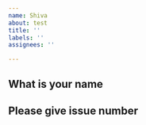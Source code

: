 ```yaml
---
name: Shiva
about: test
title: ''
labels: ''
assignees: ''

---
```


## What is your name

## Please give issue number
